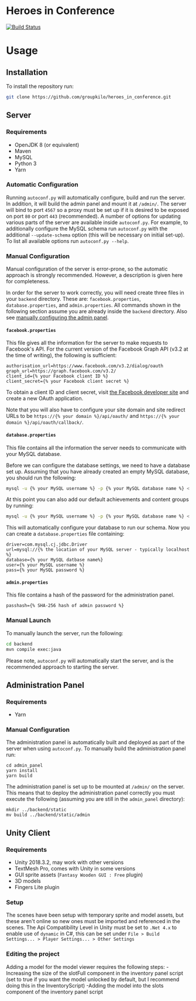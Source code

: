 # Heroes in Conference

[![Build Status](https://travis-ci.com/groupkilo/heroes_in_conference.svg?branch=master)](https://travis-ci.com/groupkilo/heroes_in_conference)

# Usage

## Installation

To install the repository run:

```sh
git clone https://github.com/groupkilo/heroes_in_conference.git
```

## Server

### Requirements

- OpenJDK 8 (or equivalent)
- Maven
- MySQL
- Python 3
- Yarn

### Automatic Configuration

Running `autoconf.py` will automatically configure, build and run the server. In addition, it will build the admin panel and mount it at `/admin/`. The server will bind to port `4567` so a proxy must be set up if it is desired to be exposed on port `80` or port `443` (recommended). A number of options for updating various parts of the server are available inside `autoconf.py`. For example, to additionally configure the MySQL schema run `autoconf.py` with the additional `--update-schema` option (this will be necessary on initial set-up). To list all available options run `autoconf.py --help`.

### Manual Configuration

Manual configuration of the server is error-prone, so the automatic approach is strongly recommended. However, a description is given here for completeness.

In order for the server to work correctly, you will need create three files in your `backend` directory. These are: `facebook.properties`, `database.properties`, and `admin.properties`. All commands shown in the following section assume you are already inside the `backend` directory. Also see [manually configuring the admin panel](#administration-panel). 

#### `facebook.properties`

This file gives all the information for the server to make requests to Facebook's API. For the current version of the Facebook Graph API (v3.2 at the time of writing), the following is sufficient:

```
authorisation_url=https://www.facebook.com/v3.2/dialog/oauth
graph_url=https://graph.facebook.com/v3.2/
client_id={% your Facebook client ID %}
client_secret={% your Facebook client secret %}
```

To obtain a client ID and client secret, visit [the Facebook developer site](https://developers.facebook.com/) and create a new OAuth application.

Note that you will also have to configure your site domain and site redirect URLs to be `https://{% your domain %}/api/oauth/` and `https://{% your domain %}/api/oauth/callback/`.

#### `database.properties`

This file contains all the information the server needs to communicate with your MySQL database.

Before we can configure the database settings, we need to have a database set up. Assuming that you have already created an empty MySQL database, you should run the following:

```sh
mysql -u {% your MySQL username %} -p {% your MySQL database name %} < schema.sql
```

At this point you can also add our default achievements and content groups by running:

```sh
mysql -u {% your MySQL username %} -p {% your MySQL database name %} < default.sql
```

This will automatically configure your database to run our schema. Now you can create a `database.properties` file containing:

```
driver=com.mysql.cj.jdbc.Driver
url=mysql://{% the location of your MySQL server - typically localhost %}
database={% your MySQL datbase name%}
user={% your MySQL username %}
pass={% your MySQL password %}
```

#### `admin.properties`

This file contains a hash of the password for the administration panel.

```
passhash={% SHA-256 hash of admin password %}
```

### Manual Launch

To manually launch the server, run the following:

```sh
cd backend
mvn compile exec:java
```

Please note, `autoconf.py` will automatically start the server, and is the recommended approach to starting the server.

## Administration Panel

### Requirements

- Yarn

### Manual Configuration

The administration panel is automatically built and deployed as part of the server when using `autoconf.py`. To manually build the administration panel run:

```
cd admin_panel
yarn install
yarn build
```

The administration panel is set up to be mounted at `/admin/` on the server. This means that to deploy the administration panel correctly you must execute the following (assuming you are still in the `admin_panel` directory):

```
mkdir ../backend/static
mv build ../backend/static/admin
```

## Unity Client

### Requirements

- Unity 2018.3.2, may work with other versions
- TextMesh Pro, comes with Unity in some versions
- GUI sprite assets (`Fantasy Wooden GUI : Free` plugin)
- 3D models
- Fingers Lite plugin

### Setup

The scenes have been setup with temporary sprite and model assets, but these aren't online so new ones must be imported and referenced in the scenes. The Api Compatibility Level in Unity must be set to `.Net 4.x` to enable use of `dynamic` in C#, this can be set under `File > Build Settings... > Player Settings... > Other Settings`
### Editing the project
Adding a model for the model viewer requires the following steps:
-Increasing the size of the slotFull component in the inventory panel script (set to true if you want the model unlocked by default, but I recommend doing this in the InventoryScript)
-Adding the model into the slots component of the inventory panel script
